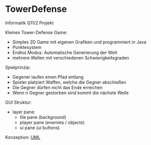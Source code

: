 # TowerDefense
Informatik Q11/2 Projekt

Kleines Tower-Defense Game:
- Simples 2D Game mit eigenen Grafiken und programmiert in Java
- Punktesystem
- Endlos Modus: Automatische Generierung der Welt
- mehrere Wellen mit verschiedenen Schwierigkeitsgraden

Spielprinzip:
- Gegener laufen einen Pfad entlang
- Spieler platziert Waffen, welche die Gegner abschießen
- Die Gegner dürfen nicht das Ende erreichen
- Wenn n Gegner gestorben sind kommt die nächste Welle


GUI Struktur:
- layer pane:
    - tile pane (background)
    - player pane (enemies / objects)
    - ui pane (ui buttons)

Konzeption:
[UML](umlDiagram.pdf)